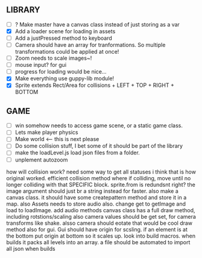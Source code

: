 ## LIBRARY
- [ ] ? Make master have a canvas class instead of just storing as a var
- [x] Add a loader scene for loading in assets
- [ ] Add a justPressed method to keyboard
- [ ] Camera should have an array for tranformations. So multiple transformations could be applied at once!
- [ ] Zoom needs to scale images~!
- [ ] mouse input? for gui
- [ ] progress for loading would be nice...
- [x] Make everything use guppy-lib module!
- [x] Sprite extends Rect/Area for collisions + LEFT + TOP + RIGHT + BOTTOM

## GAME
- [ ] win somehow needs to access game scene, or a static game class.
- [ ] Lets make player physics
- [ ] Make world <-- this is next please
- [ ] Do some collision stuff, I bet some of it should be part of the library
- [ ] make the loadLevel.js load json files from a folder.
- [ ] unplement autozoom

how will collision work? need some way to get all statuses i think that is how original worked.
efficient collision method where if colliding, move until no longer colliding with that SPECIFIC block.
sprite.from is redundsnt right? the image argument should just br a string instead for faster.
also make a canvas class. it should have some createpattern method and store it in a map.
also Assets needs to store audio also. change get to getImage and load to loadImage. add audio methods
canvas class has a full draw method, including rotstions/scaling
also camera values should be get set, for camera transforms like shake. alsso camera should eotate that would be cool
draw method also for gui. Gui should have origin for scsling.
if an element is at the bottom put origin at bottom so it scales up.
look into build macros. when builds it packs all levels into an array. a file should be automated to import all json when builds